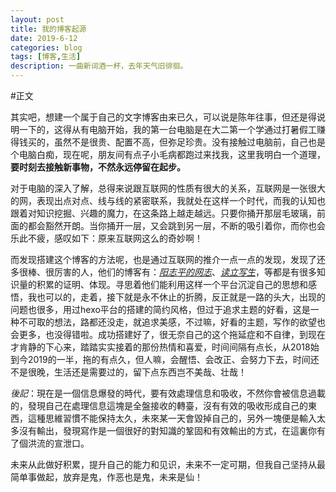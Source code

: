 ```yaml
---
layout: post
title: 我的博客起源
date: 2019-6-12
categories: blog
tags: [博客,生活]
description: 一曲新词酒一杯，去年天气旧徘徊。
---
```


#正文


其实吧，想建一个属于自己的文字博客由来已久，可以说是陈年往事，但还是得说明一下的，这得从有电脑开始，我的第一台电脑是在大二第一个学通过打暑假工赚得钱买的，虽然不是很贵、配置不高，但弥足珍贵。没有接触过电脑前，自己也是个电脑白痴，现在呢，朋友间有点子小毛病都跑过来找我，这里我明白一个道理，**要时刻去接触新事物，不然永远停留在起步。**




对于电脑的深入了解，总得来说跟互联网的性质有很大的关系，互联网是一张很大的网，表现出点对点、线与线的紧密联系，我就处在这样一个时代，而我的认知也跟着对知识挖掘、兴趣的魔力，在这条路上越走越远。只要你捅开那层毛玻璃，前面的都会豁然开朗。当你捅开一层，又会跳到另一层，不断的吸引着你，而你也会乐此不疲，感叹如下：原来互联网这么的奇妙啊！





而发现搭建这个博客的方法呢，也是通过互联网的推介一点一点的发现，发现了还多很棒、很厉害的人，他们的博客有：[*阳志平的网志*](https://www.yangzhiping.com)、[*读立写生*](https://www.cnfeat.com)，等都是有很多知识量的积累的证明、体现。寻思着他们能利用这样一个平台沉淀自己的思想和感悟，我也可以的，走着，接下就是永不休止的折腾，反正就是一路的头大，出现的问题也很多，用过hexo平台的搭建的简约风格，但过于追求主题的好看，这是一种不可取的想法，路都还没走，就追求美感，不过嘛，好看的主题，写作的欲望也会更多，也没得错啦。成功搭建好了，很无奈自己的这个拖延症和不自律，到现在才肯静的下心来，踏踏实实接着的那份热情和喜爱，时间间隔有点长，从2018始到今2019的一半，拖的有点久，但人嘛，会醒悟、会改正、会努力下去，时间还不是很晚，生活还是需要过的，留下点东西岂不美哉、壮哉！





*後記*：現在是一個信息爆發的時代，要有效處理信息和吸收，不然你會被信息過載的，發現自己在處理信息這塊是全盤接收的轉臺，沒有有效的吸收形成自己的東西，這種思維習慣不能保持太久，未來某一天會毀掉自己的，另外一塊便是輸入太多沒有輸出，發現寫作是一個很好的對知識的鞏固和有效輸出的方式，在這裏你有了個洪流的宣泄口。





未来从此做好积累，提升自己的能力和见识，未来不一定可期，但我自己坚持从最简单事做起，放弃是鬼，作恶也是鬼，未来是仙！
